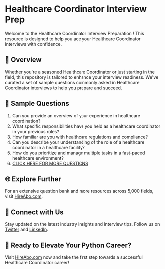 # Healthcare Coordinator Interview Prep

Welcome to the Healthcare Coordinator Interview Preparation ! This resource is designed to help you ace your Healthcare Coordinator interviews with confidence.

## 🚀 Overview

Whether you're a seasoned Healthcare Coordinator or just starting in the field, this repository is tailored to enhance your interview readiness. We've curated a set of sample questions commonly asked in Healthcare Coordinator interviews to help you prepare and succeed.

## 📝 Sample Questions

1. Can you provide an overview of your experience in healthcare coordination?
2. What specific responsibilities have you held as a healthcare coordinator in your previous roles?
3. How familiar are you with healthcare regulations and compliance?
4. Can you describe your understanding of the role of a healthcare coordinator in a healthcare facility?
5. How do you prioritize and manage multiple tasks in a fast-paced healthcare environment?
6. [CLICK HERE FOR MORE QUESTIONS](https://hireabo.com/job/2_4_5/Healthcare%20Coordinator)

## 🌐 Explore Further

For an extensive question bank and more resources across 5,000 fields, visit [HireAbo.com](https://www.hireabo.com).

## 📱 Connect with Us

Stay updated on the latest industry insights and interview tips. Follow us on [Twitter](https://twitter.com/hireabo) and [LinkedIn](https://www.linkedin.com/in/hire-abo-3609972a8/).

## 🚀 Ready to Elevate Your Python Career?

Visit [HireAbo.com](https://www.hireabo.com) now and take the first step towards a successful Healthcare Coordinator career!